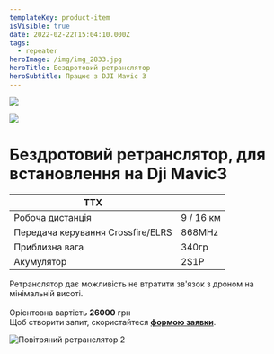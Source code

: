 ```yaml
---
templateKey: product-item
isVisible: true
date: 2022-02-22T15:04:10.000Z
tags:
  - repeater
heroImage: /img/img_2833.jpg
heroTitle: Бездротовий ретранслятор
heroSubtitle: Працює з DJI Mavic 3
---
```

![](/img/photo_2024-02-11_15-02-10.jpg)

![](/img/img_2841.jpg)

# Бездротовий ретранслятор, для встановлення на Dji Mavic3

| ТТХ                               |                 |
| --------------------------------- | --------------- |
| Робоча дистанція                  | 9 / 16 км       |
| Передача керування Crossfire/ELRS | 8﻿68MHz         |
| П﻿риблизна вага                   | 340гр           |
| Акумулятор                        | 2S1P            |

Ретранслятор дає можливість не втратити зв'язок з дроном на мінімальній висоті.\
\
Орієнтовна вартість **26000** грн \
Щоб створити запит, скористайтеся <a href="https://docs.google.com/forms/d/e/1FAIpQLSflTILqQ9CENT9xGsnn4Ke6l-D-2m2yaclV2jH2pzXmjGk51w/viewform" target="_blank" rel="noopener noreferrer">**формою заявки**</a>. 

![Повітряний ретранслятор 2](/img/img_2836.jpg)